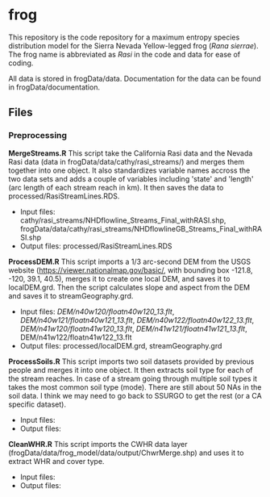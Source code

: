 # frog

This repository is the code repository for a maximum entropy species distribution model for the Sierra Nevada Yellow-legged frog (*Rana sierrae*). The frog name is abbreviated as *Rasi* in the code and data for ease of coding.

All data is stored in frogData/data. Documentation for the data can be found in frogData/documentation.

## Files

### Preprocessing 

__MergeStreams.R__ This script take the California Rasi data and the Nevada Rasi data (data in frogData/data/cathy/rasi_streams/) and merges them together into one object. It also standardizes variable names accross the two data sets and adds a couple of variables including 'state' and 'length' (arc length of each stream reach in km). It then saves the data to processed/RasiStreamLines.RDS. 
* Input files: cathy/rasi_streams/NHDflowline_Streams_Final_withRASI.shp, frogData/data/cathy/rasi_streams/NHDflowlineGB_Streams_Final_withRASI.shp
* Output files: processed/RasiStreamLines.RDS

__ProcessDEM.R__ This script imports a 1/3 arc-second DEM from the USGS website (https://viewer.nationalmap.gov/basic/, with bounding box -121.8, -120, 39.1, 40.5), merges it to create one local DEM, and saves it to localDEM.grd. Then the script calculates slope and aspect from the DEM and saves it to streamGeography.grd.

 * Input files: *DEM/n40w120/floatn40w120_13.flt*, *DEM/n40w121/floatn40w121_13.flt*, *DEM/n40w122/floatn40w122_13.flt*, *DEM/n41w120/floatn41w120_13.flt*, *DEM/n41w121/floatn41w121_13.flt*, DEM/n41w122/floatn41w122_13.flt
 * Output files: processed/localDEM.grd, streamGeography.grd

__ProcessSoils.R__ This script imports two soil datasets provided by previous people and merges it into one object. It then extracts soil type for each of the stream reaches. In case of a stream going through multiple soil types it takes the most common soil type (mode). There are still about 50 NAs in the soil data. I think we may need to go back to SSURGO to get the rest (or a CA specific dataset).
* Input files: 
* Output files:


__CleanWHR.R__ This script imports the CWHR data layer (frogData/data/frog_model/data/output/ChwrMerge.shp) and uses it to extract WHR and cover type. 
* Input files: 
* Output files:

